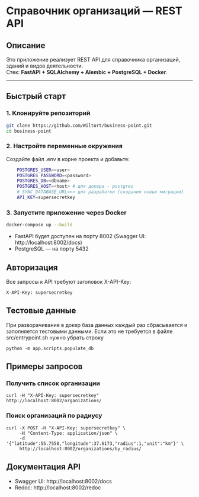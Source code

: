 # Справочник организаций — REST API

## Описание

Это приложение реализует REST API для справочника организаций, зданий и видов деятельности.  
Стек: **FastAPI + SQLAlchemy + Alembic + PostgreSQL + Docker**.

---

## Быстрый старт

### 1. Клонируйте репозиторий

```bash
git clone https://github.com/Wiltort/business-point.git
cd business-point
```
### 2. Настройте переменные окружения
Создайте файл .env в корне проекта и добавьте:
```bash
    POSTGRES_USER=<user>
    POSTGRES_PASSWORD=<password>
    POSTGRES_DB=<dbname>
    POSTGRES_HOST=<host> # для докера - postgres
    # SYNC_DATABASE_URL=<> для разработки (создания новых миграции)
    API_KEY=supersecretkey
```
### 3. Запустите приложение через Docker
```bash
docker-compose up --build
```
- FastAPI будет доступен на порту 8002 (Swagger UI: http://localhost:8002/docs)
- PostgreSQL — на порту 5432

## Авторизация
Все запросы к API требуют заголовок X-API-Key:
```
X-API-Key: supersecretkey
```
## Тестовые данные
При разворачивание в докер база данных каждый раз сбрасывается и заполняется тестовыми данными. Если это не требуется в файле src/entrypoint.sh нужно убрать строку 
```
python -m app.scripts.populate_db
```
## Примеры запросов
### Получить список организации
```
curl -H "X-API-Key: supersecretkey" http://localhost:8002/organizations/
```
### Поиск организаций по радиусу
```
curl -X POST -H "X-API-Key: supersecretkey" \
     -H "Content-Type: application/json" \
     -d '{"latitude":55.7558,"longitude":37.6173,"radius":1,"unit":"km"}' \
     http://localhost:8002/organizations/by_radius/
```
## Документация API

- Swagger UI: http://localhost:8002/docs
- Redoc: http://localhost:8002/redoc